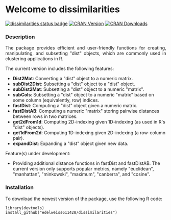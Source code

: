 # Welcome to dissimilarities
[![dissimilarities status badge](https://edelweiss611428.r-universe.dev/dissimilarities/badges/version)](https://edelweiss611428.r-universe.dev/dissimilarities)
[![CRAN Version](https://www.r-pkg.org/badges/version/dissimilarities)](https://CRAN.R-project.org/package=dissimilarities) 
[![CRAN Downloads](https://cranlogs.r-pkg.org/badges/dissimilarities)](https://CRAN.R-project.org/package=dissimilarities)

### Description

<p align="justify"> The package provides efficient and user-friendly functions for creating, manipulating, and subsetting "dist" objects, which are commonly used in clustering applications in R. </p> 

The current version includes the following features:    
     
- **Dist2Mat**: Converting a "dist" object to a numeric matrix.
- **subDist2Dist**: Subsetting a "dist" object to a  "dist" object.
- **subDist2Mat**: Subsetting a "dist" object to a numeric "matrix".
- **subCols**: Subsetting a "dist" object to a numeric "matrix" based on some column (equivalently, row) indices.
- **fastDist**: Computing a "dist" object given a numeric matrix.
- **fastDistAB**: Computing a numeric "matrix" storing pairwise distances between rows in two matrices.
- **get2dFrom1d**: Computing 2D-indexing given 1D-indexing (as used in R's "dist" objects).
- **get1dFrom2d**: Computing 1D-indexing given 2D-indexing (a row-column pair).
- **expandDist**: Expanding a "dist" object given new data.
  
Feature(s) under development:   
  
- Providing additional distance functions in fastDist and fastDistAB. The current version only supports popular metrics, namely "euclidean", "manhattan", "minkowski", "maximum", "canberra", and "cosine".

 ### Installation

 To download the newest version of the package, use the following R code: 

```
library(devtools)
install_github("edelweiss611428/dissimilarities") 
```
